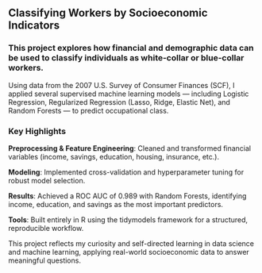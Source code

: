 ## Classifying Workers by Socioeconomic Indicators

### This project explores how financial and demographic data can be used to classify individuals as white-collar or blue-collar workers.

Using data from the 2007 U.S. Survey of Consumer Finances (SCF), I applied several supervised machine learning models — including Logistic Regression, Regularized Regression (Lasso, Ridge, Elastic Net), and Random Forests — to predict occupational class.

### Key Highlights
**Preprocessing & Feature Engineering**: Cleaned and transformed financial variables (income, savings, education, housing, insurance, etc.).

**Modeling**: Implemented cross-validation and hyperparameter tuning for robust model selection.

**Results**: Achieved a ROC AUC of 0.989 with Random Forests, identifying income, education, and savings as the most important predictors.

**Tools**: Built entirely in R using the tidymodels framework for a structured, reproducible workflow.

This project reflects my curiosity and self-directed learning in data science and machine learning, applying real-world socioeconomic data to answer meaningful questions.
